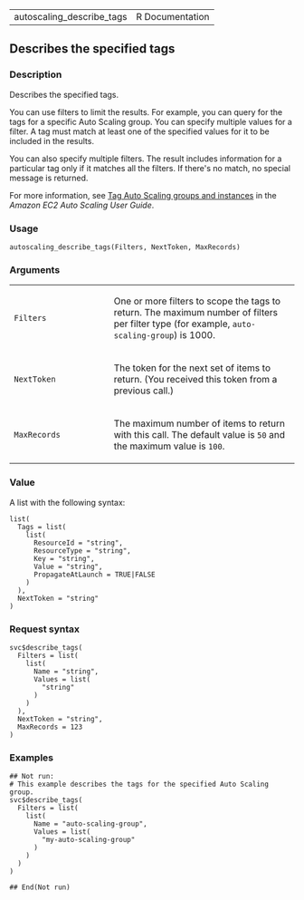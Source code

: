 <table style="width: 100%;">
<tbody>
<tr class="odd">
<td>autoscaling_describe_tags</td>
<td style="text-align: right;">R Documentation</td>
</tr>
</tbody>
</table>

## Describes the specified tags

### Description

Describes the specified tags.

You can use filters to limit the results. For example, you can query for
the tags for a specific Auto Scaling group. You can specify multiple
values for a filter. A tag must match at least one of the specified
values for it to be included in the results.

You can also specify multiple filters. The result includes information
for a particular tag only if it matches all the filters. If there's no
match, no special message is returned.

For more information, see [Tag Auto Scaling groups and
instances](https://docs.aws.amazon.com/autoscaling/ec2/userguide/ec2-auto-scaling-tagging.html)
in the *Amazon EC2 Auto Scaling User Guide*.

### Usage

    autoscaling_describe_tags(Filters, NextToken, MaxRecords)

### Arguments

<table>
<colgroup>
<col style="width: 35%" />
<col style="width: 65%" />
</colgroup>
<tbody>
<tr class="odd">
<td><code id="autoscaling_describe_tags_:_Filters">Filters</code></td>
<td><p>One or more filters to scope the tags to return. The maximum
number of filters per filter type (for example,
<code>auto-scaling-group</code>) is 1000.</p></td>
</tr>
<tr class="even">
<td><code
id="autoscaling_describe_tags_:_NextToken">NextToken</code></td>
<td><p>The token for the next set of items to return. (You received this
token from a previous call.)</p></td>
</tr>
<tr class="odd">
<td><code
id="autoscaling_describe_tags_:_MaxRecords">MaxRecords</code></td>
<td><p>The maximum number of items to return with this call. The default
value is <code>50</code> and the maximum value is
<code>100</code>.</p></td>
</tr>
</tbody>
</table>

### Value

A list with the following syntax:

    list(
      Tags = list(
        list(
          ResourceId = "string",
          ResourceType = "string",
          Key = "string",
          Value = "string",
          PropagateAtLaunch = TRUE|FALSE
        )
      ),
      NextToken = "string"
    )

### Request syntax

    svc$describe_tags(
      Filters = list(
        list(
          Name = "string",
          Values = list(
            "string"
          )
        )
      ),
      NextToken = "string",
      MaxRecords = 123
    )

### Examples

    ## Not run: 
    # This example describes the tags for the specified Auto Scaling group.
    svc$describe_tags(
      Filters = list(
        list(
          Name = "auto-scaling-group",
          Values = list(
            "my-auto-scaling-group"
          )
        )
      )
    )

    ## End(Not run)
